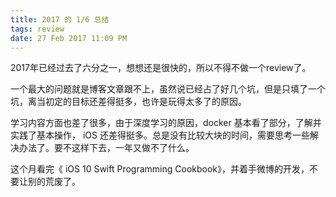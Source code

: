 ```yaml
---
title: 2017 的 1/6 总结
tags: review
date: 27 Feb 2017 11:09 PM
---
```


2017年已经过去了六分之一，想想还是很快的，所以不得不做一个review了。

一个最大的问题就是博客文章跟不上，虽然说已经占了好几个坑，但是只填了一个坑，离当初定的目标还差得挺多，也许是玩得太多了的原因。

学习内容方面也差了很多，由于深度学习的原因，docker 基本看了部分，了解并实践了基本操作， iOS 还差得挺多。总是没有比较大块的时间，需要思考一些解决办法了。要不这样下去，一年又做不了什么。

这个月看完《 iOS 10 Swift Programming Cookbook》，并着手微博的开发，不要让别的荒废了。